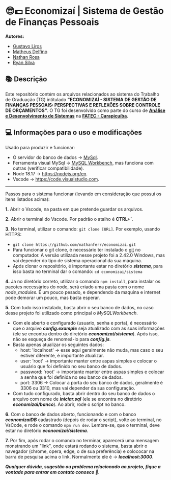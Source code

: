 
# 😎💵 Economizaí | Sistema de Gestão de Finanças Pessoais 

**Autores:**
- [Gustavo Liros](https://github.com/GustavoLiros)
- [Matheus Delfino]()
- [Nathan Rosa](https://github.com/nathanferr)
- [Ryan Silva](https://github.com/ryan-aquino)


## 📚 Descrição
Este repositório contém os arquivos relacionados ao sistema do Trabalho de Graduação (TG) intitulado **"ECONOMIZAÍ - SISTEMA DE GESTÃO DE FINANÇAS PESSOAIS: PERSPECTIVAS E REFLEXÕES SOBRE CONTROLE DE ORÇAMENTOS"**. O TG foi desenvolvido como parte do curso de **[Análise e Desenvolvimento de Sistemas](http://www.fateccarapicuiba.edu.br/analise-e-desenvolvimento-de-sistemas/)** na **[FATEC - Carapicuíba](http://www.fateccarapicuiba.edu.br)**.

## 💻 Informações para o uso e modificações
Usado para produzir e funcionar:
* O servidor do banco de dados -> [MySql](https://dev.mysql.com/downloads/mysql/).
* Ferramenta visual MySql -> [MySQL Workbench](https://www.mysql.com/products/workbench/), mas funciona com outras (verificar compatibilidade).
* Node 18.17 -> https://nodejs.org/en.
* Vscode -> https://code.visualstudio.com.

---
Passos para o sistema funcionar (levando em consideração que possui os itens listados acima):

**1.** Abrir o Vscode, na pasta em que pretende guardar os arquivos.

**2.** Abrir o terminal do Vscode. Por padrão o atalho é **CTRL+`**.

**3.**  No terminal, utilizar o comando: `git clone [URL]`. Por exemplo, usando HTTPS:
   * `git clone https://github.com/nathanferr/economizai.git`
   * Para funcionar o git clone, é necessário ter instalado o [git](https://git-scm.com/downloads) no computador. A versão utilizada nesse projeto foi a 2.42.0 Windows, mas vai depender do tipo de sistema operacional da sua máquina.
   * Após clonar o repositório, é importante estar no diretório ***sistema***, para isso basta no terminal dar o comando: `cd economizai/sistema`

**4.** Ja no diretório correto, utilizar o comando `npm install`, para instalar os pacotes necessários do node, será criado uma pasta com o nome *node_modules*. É um pouco pesado, e dependendo da maquina e internet pode demorar um pouco, mas basta esperar.

**5.** Com tudo isso instalado, basta abrir o seu banco de dados, no caso desse projeto foi utilizado como principal o *MySQLWorkbench*.
   * Com ele aberto e configurado (usuario, senha e porta), é necessário que o arquivo ***config.example*** seja atualizado com as suas informações (ele se encontra dentro do diretório ***economizai/sistema***). Após isso, não se esqueça de renomeá-lo para ***config.js***.
   * Basta apenas atualizar os seguintes dados:
      * host: 'localhost' -> esse aqui geralmente não muda, mas caso o seu estiver diferente, é importante atualizar.
      * user: 'root' -> importante manter entre aspas simples e colocar o usuário que foi definido no seu banco de dados.
      * password: 'root' -> importante manter entre aspas simples e colocar a senha que foi definida no seu banco de dados.
      * port: 3306 -> Colocar a porta do seu banco de dados, geralmente é 3306 ou 3310, mas vai depender da sua configuração.
   * Com tudo configurado, basta abrir dentro do seu banco de dados o arquivo com nome de ***iniciar.sql*** (ele se encontra no diretório ***economizai/banco***). Ao abrir, rode o script no banco.

**6.** Com o banco de dados aberto, funcionando e com o banco ***economizaiDB*** cadastrado (depois de rodar o script), volte ao terminal, no VsCode, e rode o comando `npm run dev`. Lembre-se, que o terminal, deve estar no diretório ***economizai/sistema***.

**7.** Por fim, após rodar o comando no terminar, aparecerá uma mensagem monstrando um "link", onde estará rodando o sistema, basta abrir o navegador (chrome, opera, edge, o de sua preferência) e colococar na barra de pesquisa acima o link. Normalmente ele é -> ***localhost:3000***.

***Qualquer dúvida, sugestão ou problema relacionado ao projeto, fique a vontade para entrar em contato conosco 🙂.***
